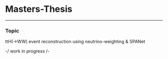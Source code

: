 # Masters-Thesis

---
### Topic
ttH(->WW) event reconstruction using neutrino-weighting &amp; SPANet

-/ work in progress /-
